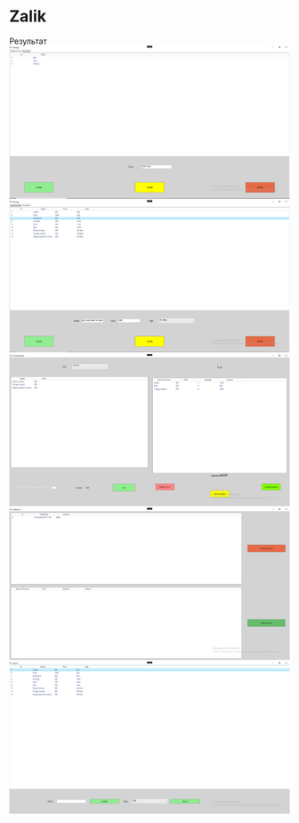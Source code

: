 # Zalik
Результат
![](https://github.com/EgorKopyl/Zalik/blob/main/Furniture/Screenshot_59.png)
![](https://github.com/EgorKopyl/Zalik/blob/main/Furniture/Screenshot_60.png)
![](https://github.com/EgorKopyl/Zalik/blob/main/Furniture/Screenshot_61.png)
![](https://github.com/EgorKopyl/Zalik/blob/main/Furniture/Screenshot_62.png)
![](https://github.com/EgorKopyl/Zalik/blob/main/Furniture/Screenshot_63.png)
